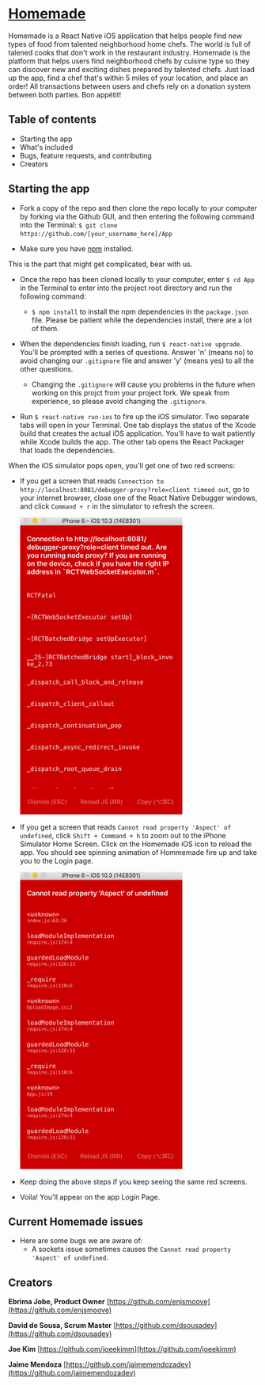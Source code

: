 # [Homemade](https://github.com/home-made/App)

Homemade is a React Native iOS application that helps people find new types of food from talented neighborhood home chefs. The world is full of talened cooks that don't work in the restaurant industry. Homemade is the platform that helps users find neighborhood chefs by cuisine type so they can discover new and exciting dishes prepared by talented chefs. Just load up the app, find a chef that's within 5 miles of your location, and place an order! All transactions between users and chefs rely on a donation system between both parties. Bon appétit!

## Table of contents

- Starting the app
- What's included
- Bugs, feature requests, and contributing
- Creators

## Starting the app

- Fork a copy of the repo and then clone the repo locally to your computer by forking via the Github GUI, and then entering the following command into the Terminal: `$ git clone https://github.com/[your_username_here]/App`

- Make sure you have [npm](https://www.npmjs.com) installed.

This is the part that might get complicated, bear with us. 
- Once the repo has been cloned locally to your computer, enter `$ cd App` in the Terminal to enter into the project root directory and run the following command:
  - `$ npm install` to install the npm dependencies in the `package.json` file. Please be patient while the dependencies install, there are a lot of them.

- When the dependencies finish loading, run `$ react-native upgrade`. You'll be prompted with a series of questions. Answer 'n' (means no) to avoid changing our `.gitignore` file and answer 'y' (means yes) to all the other questions. 

   - Changing the `.gitignore` will cause you problems in the future when working on this projct from your project fork. We speak from experience, so please avoid changing the `.gitignore`.      

- Run `$ react-native run-ios` to fire up the iOS simulator. Two separate tabs will open in your Terminal. One tab displays the status of the Xcode build that creates the actual iOS application. You'll have to wait patiently while Xcode builds the app. The other tab opens the React Packager that loads the dependencies. 


When the iOS simulator pops open, you'll get one of two red screens: 

- If you get a screen that reads `Connection to http://localhost:8081/debugger-proxy?role=client timeed out`, go to your internet browser, close one of the React Native Debugger windows, and click `Command + r` in the simulator to refresh the screen.

  ![Connection Time Out Error](/img/connect_red_screen_opt.jpg?raw=true "Connection Time Out Error")  


- If you get a screen that reads `Cannot read property 'Aspect' of undefined`, click `Shift + Command + h` to zoom out to the iPhone Simulator Home Screen. Click on the Homemade iOS icon to reload the app. You should see spinning animation of Hommemade fire up and take you to the Login page.

  ![Aspect Error](/img/aspect_red_screen_opt.jpg?raw=true "Aspect Error")  

- Keep doing the above steps if you keep seeing the same red screens.

- Voila! You'll appear on the app Login Page.

## Current Homemade issues

- Here are some bugs we are aware of:
  - A sockets issue sometimes causes the `Cannot read property 'Aspect' of undefined`.


## Creators

**Ebrima Jobe, Product Owner**
[https://github.com/enjsmoove](https://github.com/enjsmoove)

**David de Sousa, Scrum Master**
[https://github.com/dsousadev](https://github.com/dsousadev)

**Joe Kim**
[https://github.com/joeekimm](https://github.com/joeekimm)

**Jaime Mendoza**
[https://github.com/jaimemendozadev](https://github.com/jaimemendozadev)